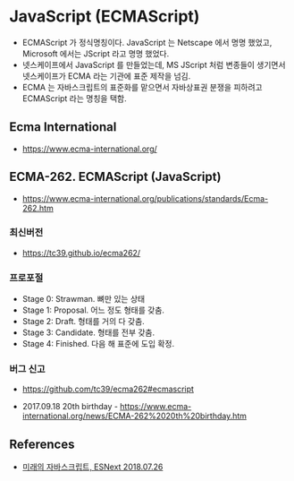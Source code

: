 # JavaScript (ECMAScript)
* ECMAScript 가 정식명칭이다. JavaScript 는 Netscape 에서 명명 했었고, Microsoft 에서는 JScript 라고 명명 했었다.
* 넷스케이프에서 JavaScript 를 만들었는데, MS JScript 처럼 변종들이 생기면서 넷스케이프가 ECMA 라는 기관에 표준 제작을 넘김.
* ECMA 는 자바스크립트의 표준화를 맡으면서 자바상표권 분쟁을 피하려고 ECMAScript 라는 명칭을 택함.

## Ecma International
* https://www.ecma-international.org/

## ECMA-262. ECMAScript (JavaScript)
* https://www.ecma-international.org/publications/standards/Ecma-262.htm

### 최신버전
* https://tc39.github.io/ecma262/

### 프로포절
* Stage 0: Strawman. 뼈만 있는 상태
* Stage 1: Proposal. 어느 정도 형태를 갖춤.
* Stage 2: Draft. 형태를 거의 다 갖춤.
* Stage 3: Candidate. 형태를 전부 갖춤.
* Stage 4: Finished. 다음 해 표준에 도입 확정.

### 버그 신고
* https://github.com/tc39/ecma262#ecmascript

* 2017.09.18 20th birthday - https://www.ecma-international.org/news/ECMA-262%2020th%20birthday.htm

## References
* [미래의 자바스크립트, ESNext 2018.07.26](http://it.chosun.com/site/data/html_dir/2018/07/25/2018072501553.html)
